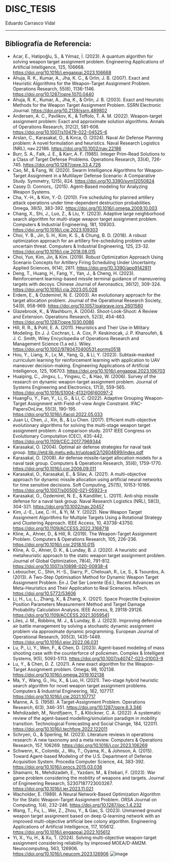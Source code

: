 # DISC_TESIS

Eduardo Carrasco Vidal
_____
## Bibliografía de Referencia:
-	Acar, E., Hatipoğlu, S., & Yılmaz, İ. (2023). A quantum algorithm for solving weapon target assignment problem. Engineering Applications of Artificial Intelligence, 125, 106668. https://doi.org/10.1016/j.engappai.2023.106668
-	Ahuja, R. K., Kumar, A., Jha, K. C., & Orlin, J. B. (2007). Exact and Heuristic Algorithms for the Weapon-Target Assignment Problem. Operations Research, 55(6), 1136-1146. https://doi.org/10.1287/opre.1070.0440
-	Ahuja, R. K., Kumar, A., Jha, K., & Orlin, J. B. (2003). Exact and Heuristic Methods for the Weapon Target Assignment Problem. SSRN Electronic Journal. https://doi.org/10.2139/ssrn.489802
-	Andersen, A. C., Pavlikov, K., & Toffolo, T. A. M. (2022). Weapon-target assignment problem: Exact and approximate solution algorithms. Annals of Operations Research, 312(2), 581-606. https://doi.org/10.1007/s10479-022-04525-6
-	Arslan, C., Karasakal, O., & Kırca, Ö. (2024). Naval Air Defense Planning problem: A novel formulation and heuristics. Naval Research Logistics (NRL), nav.22186. https://doi.org/10.1002/nav.22186
-	Burr, S. A., Falk, J. E., & Karr, A. F. (1985). Integer Prim-Read Solutions to a Class of Target Defense Problems. Operations Research, 33(4), 726-745. https://doi.org/10.1287/opre.33.4.726
-	Cao, M., & Fang, W. (2020). Swarm Intelligence Algorithms for Weapon-Target Assignment in a Multilayer Defense Scenario: A Comparative Study. Symmetry, 12(5), 824. https://doi.org/10.3390/sym12050824
-	Casey D. Connors,. (2015). Agent-Based modeling for Analyzing Weapon Systems.
-	Cha, Y.-H., & Kim, Y.-D. (2010). Fire scheduling for planned artillery attack operations under time-dependent destruction probabilities. Omega, 38(5), 383-392. https://doi.org/10.1016/j.omega.2009.10.003
-	Chang, X., Shi, J., Luo, Z., & Liu, Y. (2023). Adaptive large neighborhood search algorithm for multi-stage weapon target assignment problem. Computers & Industrial Engineering, 181, 109303. https://doi.org/10.1016/j.cie.2023.109303
-	Choi, Y. B., Jin, S. H., Kim, K. S., & Chung, B. D. (2018). A robust optimization approach for an artillery fire-scheduling problem under uncertain threat. Computers & Industrial Engineering, 125, 23-32. https://doi.org/10.1016/j.cie.2018.08.015
-	Choi, Yun, Kim, Jin, & Kim. (2019). Robust Optimization Approach Using Scenario Concepts for Artillery Firing Scheduling Under Uncertainty. Applied Sciences, 9(14), 2811. https://doi.org/10.3390/app9142811
-	Deng, T., Huang, H., Fang, Y., Yan, J., & Cheng, H. (2023). Reinforcement learning-based missile terminal guidance of maneuvering targets with decoys. Chinese Journal of Aeronautics, 36(12), 309-324. https://doi.org/10.1016/j.cja.2023.05.028
-	Erdem, E., & Ozdemirel, N. E. (2003). An evolutionary approach for the target allocation problem. Journal of the Operational Research Society, 54(9), 958-969. https://doi.org/10.1057/palgrave.jors.2601580
-	Glazebrook, K., & Washburn, A. (2004). Shoot-Look-Shoot: A Review and Extension. Operations Research, 52(3), 454-463. https://doi.org/10.1287/opre.1030.0086
-	Hill, R. R., & Pohl, E. A. (2011). Heuristics and Their Use in Military Modeling. En J. J. Cochran, L. A. Cox, P. Keskinocak, J. P. Kharoufeh, & J. C. Smith, Wiley Encyclopedia of Operations Research and Management Science (1.a ed.). Wiley. https://doi.org/10.1002/9780470400531.eorms0518
-	Hou, Y., Liang, X., Lv, M., Yang, Q., & Li, Y. (2023). Subtask-masked curriculum learning for reinforcement learning with application to UAV maneuver decision-making. Engineering Applications of Artificial Intelligence, 125, 106703. https://doi.org/10.1016/j.engappai.2023.106703
-	Huaiping, C., Jingxu, L., Yingwu, C., & Hao, W. (2006). Survey of the research on dynamic weapon-target assignment problem. Journal of Systems Engineering and Electronics, 17(3), 559-565. https://doi.org/10.1016/S1004-4132(06)60097-2
-	HuangFu, Y., Fan, Y., Li, G., & Li, C. (2022). Adaptive Grouping Weapon-Target Assignment with Field-of-view Angle Constraint. IFAC-PapersOnLine, 55(3), 190-195. https://doi.org/10.1016/j.ifacol.2022.05.033
-	Juan Li, Chen, J., Xin, B., & Lu Chen. (2017). Efficient multi-objective evolutionary algorithms for solving the multi-stage weapon target assignment problem: A comparison study. 2017 IEEE Congress on Evolutionary Computation (CEC), 435-442. https://doi.org/10.1109/CEC.2017.7969344
-	Karasakal, O. (2004). Optimal air defense strategies for naval task group. http://etd.lib.metu.edu.tr/upload/2/12604699/index.pdf
-	Karasakal, O. (2008). Air defense missile-target allocation models for a naval task group. Computers & Operations Research, 35(6), 1759-1770. https://doi.org/10.1016/j.cor.2006.09.011
-	Karasakal, O., Karasakal, E., & Silav, A. (2021). A multi-objective approach for dynamic missile allocation using artificial neural networks for time sensitive decisions. Soft Computing, 25(15), 10153-10166. https://doi.org/10.1007/s00500-021-05923-x
-	Karasakal, O., Özdemirel, N. E., & Kandiller, L. (2011). Anti‐ship missile defense for a naval task group. Naval Research Logistics (NRL), 58(3), 304-321. https://doi.org/10.1002/nav.20457
-	Kim, J.-E., Lee, C.-H., & Yi, M. Y. (2022). New Weapon Target Assignment Algorithms for Multiple Targets Using a Rotational Strategy and Clustering Approach. IEEE Access, 10, 43738-43750. https://doi.org/10.1109/ACCESS.2022.3168718
-	Kline, A., Ahner, D., & Hill, R. (2019). The Weapon-Target Assignment Problem. Computers & Operations Research, 105, 226-236. https://doi.org/10.1016/j.cor.2018.10.015
-	Kline, A. G., Ahner, D. K., & Lunday, B. J. (2020). A heuristic and metaheuristic approach to the static weapon target assignment problem. Journal of Global Optimization, 78(4), 791-812. https://doi.org/10.1007/s10898-020-00938-4
-	Leboucher, C., Shin, H.-S., Siarry, P., Chelouah, R., Le, S., & Tsourdos, A. (2013). A Two-Step Optimisation Method for Dynamic Weapon Target Assignment Problem. En J. Del Ser Lorente (Ed.), Recent Advances on Meta-Heuristics and Their Application to Real Scenarios. InTech. https://doi.org/10.5772/53606
-	Li, H., Lu, L., Zhang, X., & Zhang, X. (2021). Space Projectile Explosion Position Parameters Measurement Method and Target Damage Probability Calculation Analysis. IEEE Access, 9, 29118-29126. https://doi.org/10.1109/ACCESS.2021.3059541
-	Liles, J. M., Robbins, M. J., & Lunday, B. J. (2023). Improving defensive air battle management by solving a stochastic dynamic assignment problem via approximate dynamic programming. European Journal of Operational Research, 305(3), 1435-1449. https://doi.org/10.1016/j.ejor.2022.06.031
-	Lu, P., Li, Y., Wen, F., & Chen, D. (2023). Agent-based modeling of mass shooting case with the counterforce of policemen. Complex & Intelligent Systems, 9(5), 5093-5113. https://doi.org/10.1007/s40747-023-01003-9
-	Lu, Y., & Chen, D. Z. (2021). A new exact algorithm for the Weapon-Target Assignment problem. Omega, 98, 102138. https://doi.org/10.1016/j.omega.2019.102138
-	Ma, Y., Wang, G., Hu, X., & Luo, H. (2021). Two-stage hybrid heuristic search algorithm for novel weapon target assignment problems. Computers & Industrial Engineering, 162, 107717. https://doi.org/10.1016/j.cie.2021.107717
-	Manne, A. S. (1958). A Target-Assignment Problem. Operations Research, 6(3), 346-351. https://doi.org/10.1287/opre.6.3.346
-	Mehdizadeh, M., Nordfjaern, T., & Klöckner, C. A. (2022). A systematic review of the agent-based modelling/simulation paradigm in mobility transition. Technological Forecasting and Social Change, 184, 122011. https://doi.org/10.1016/j.techfore.2022.122011
-	Schryen, G., & Sperling, M. (2023). Literature reviews in operations research: A new taxonomy and a meta review. Computers & Operations Research, 157, 106269. https://doi.org/10.1016/j.cor.2023.106269
-	Schwenn, K., Colombi, J., Wu, T., Oyama, K., & Johnson, A. (2015). Toward Agent-based Modeling of the U.S. Department of Defense Acquisition System. Procedia Computer Science, 44, 383-392. https://doi.org/10.1016/j.procs.2015.03.038
-	Shamami, N., Mehdizadeh, E., Yazdani, M., & Etebari, F. (2023). War game problem considering the mobility of weapons and targets. Journal of Engineering Research, S2307187723003267. https://doi.org/10.1016/j.jer.2023.11.021
-	Wacholder, E. (1989). A Neural Network-Based Optimization Algorithm for the Static Weapon-Target Assignment Problem. ORSA Journal on Computing, 1(4), 232-246. https://doi.org/10.1287/ijoc.1.4.232
-	Wang, T., Fu, L., Wei, Z., Zhou, Y., & Gao, S. (2023). Unmanned ground weapon target assignment based on deep Q-learning network with an improved multi-objective artificial bee colony algorithm. Engineering Applications of Artificial Intelligence, 117, 105612. https://doi.org/10.1016/j.engappai.2022.105612
-	Yi, X., Yu, H., & Xu, T. (2024). Solving multi-objective weapon-target assignment considering reliability by improved MOEA/D-AM2M. Neurocomputing, 563, 126906. https://doi.org/10.1016/j.neucom.2023.126906
![image](https://github.com/user-attachments/assets/cb4d8cd8-680b-443a-9a84-eeb52a8876de)
